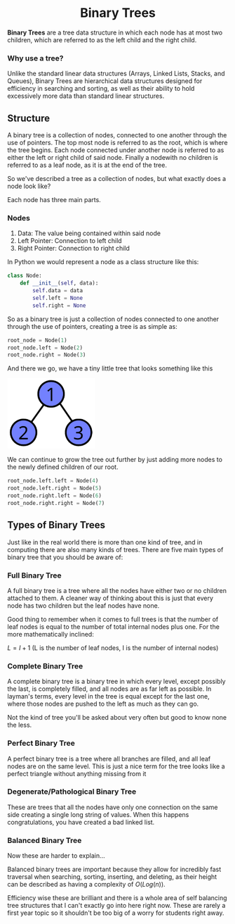 <h1 align="center">Binary Trees</h1>

**Binary Trees** are a tree data structure in which each node has at most two children, which are referred to as the left child and the right child.

### Why use a tree?

Unlike the standard linear data structures (Arrays, Linked Lists, Stacks, and Queues), Binary Trees are hierarchical data structures designed for efficiency in searching and sorting, as well as their ability to hold excessively more data than standard linear structures.

## Structure

A binary tree is a collection of nodes, connected to one another through the use of pointers. The top most node is referred to as the root, which is where the tree begins. Each node connected under another node is referred to as either the left or right child of said node. Finally a nodewith no children is referred to as a leaf node, as it is at the end of the tree. 

So we've described a tree as a collection of nodes, but what exactly does a node look like?

Each node has three main parts.

### Nodes

1. Data: The value being contained within said node
2. Left Pointer: Connection to left child
3. Right Pointer: Connection to right child

In Python we would represent a node as a class structure like this:

```python
class Node:
	def __init__(self, data):
		self.data = data
		self.left = None
		self.right = None
```

So as a binary tree is just a collection of nodes connected to one another through the use of pointers, creating a tree is as simple as:

```python
root_node = Node(1)
root_node.left = Node(2)
root_node.right = Node(3)
```

And there we go, we have a tiny little tree that looks something like this

<img src="imgs/smalltree.png" width=200>

We can continue to grow the tree out further by just adding more nodes to the newly defined children of our root.

```python
root_node.left.left = Node(4)
root_node.left.right = Node(5)
root_node.right.left = Node(6)
root_node.right.right = Node(7)
```

## Types of Binary Trees

Just like in the real world there is more than one kind of tree, and in computing there are also many kinds of trees. There are five main types of binary tree that you should be aware of:

### Full Binary Tree

A full binary tree is a tree where all the nodes have either two or no children attached to them. A cleaner way of thinking about this is just that every node has two children but the leaf nodes have  none.

Good thing to remember when it comes to full trees is that the number of leaf nodes is equal to the number of total internal nodes plus one. For the more mathematically inclined:

$L = I + 1$ (L is the number of leaf nodes, I is the number of internal nodes)

### Complete Binary Tree

A complete binary tree is a binary tree in which every level, except possibly the last, is completely filled, and all nodes are as far left as possible. In layman's terms, every level in the tree is equal except for the last one, where those nodes are pushed to the left as much as they can go. 

Not the kind of tree you'll be asked about very often but good to know none the less.

### Perfect Binary Tree

A perfect binary tree is a tree where all branches are filled, and all leaf nodes are on the same level. This is just a nice term for the tree looks like a perfect triangle without anything missing from it

### Degenerate/Pathological Binary Tree

These are trees that all the nodes have only one connection on the same side creating a single long string of values. When this happens congratulations, you have created a bad linked list.

### Balanced Binary Tree

Now these are harder to explain…

Balanced binary trees are important because they allow for incredibly fast traversal when searching, sorting, inserting, and deleting, as their height can be described as having a complexity of $O(Log(n))$. 

Efficiency wise these are brilliant and there is a whole area of self balancing tree structures that I can't exactly go into here right now. These are rarely a first year topic so it shouldn't be too big of a worry for students right away. 
